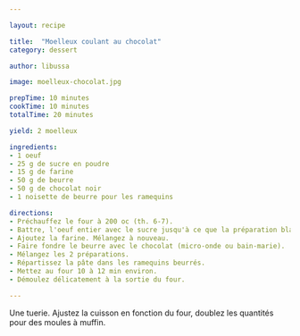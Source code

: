 ```yaml
---

layout: recipe

title:  "Moelleux coulant au chocolat"
category: dessert

author: libussa

image: moelleux-chocolat.jpg

prepTime: 10 minutes
cookTime: 10 minutes
totalTime: 20 minutes

yield: 2 moelleux

ingredients:
- 1 oeuf 
- 25 g de sucre en poudre 
- 15 g de farine 
- 50 g de beurre 
- 50 g de chocolat noir 
- 1 noisette de beurre pour les ramequins 

directions:
- Préchauffez le four à 200 oc (th. 6-7).
- Battre, l'oeuf entier avec le sucre jusqu'à ce que la préparation blanchisse. 
- Ajoutez la farine. Mélangez à nouveau. 
- Faire fondre le beurre avec le chocolat (micro-onde ou bain-marie). 
- Mélangez les 2 préparations.
- Répartissez la pâte dans les ramequins beurrés. 
- Mettez au four 10 à 12 min environ. 
- Démoulez délicatement à la sortie du four. 

---
```


Une tuerie. Ajustez la cuisson en fonction du four, doublez les quantités pour des moules à muffin.